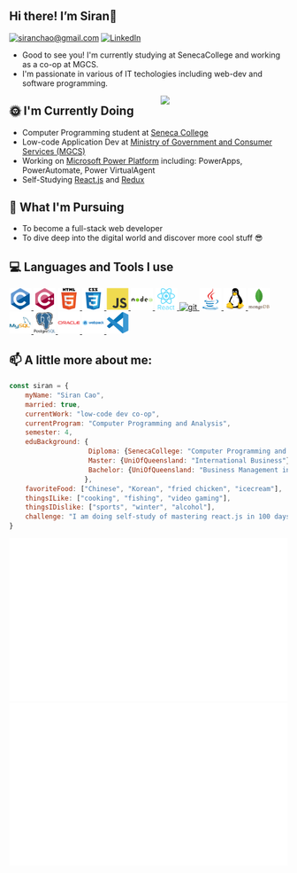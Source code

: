 ## Hi there! I’m Siran👋
<a href="mailto:siranchao@gmail.com">![siranchao@gmail.com](https://img.shields.io/badge/Gmail-D14836?style=for-the-badge&logo=gmail&logoColor=white)</a> <a href="https://www.linkedin.com/in/siran-chao/">![LinkedIn](https://img.shields.io/badge/LinkedIn-0077B5?style=for-the-badge&logo=linkedin&logoColor=white)</a>

- Good to see you! I'm currently studying at SenecaCollege and working as a co-op at MGCS.
- I'm passionate in various of IT techologies including web-dev and software programming.

<img align='right' src="https://res.cloudinary.com/siran-chao/image/upload/v1651520807/867c2dc081441211de96cb38285ff09_qijz0q.png" width="230">


## 🌞 I'm Currently Doing
- Computer Programming student at <a href="https://www.senecacollege.ca/home.html">Seneca College</a>
- Low-code Application Dev at <a href="https://www.ontario.ca/page/ministry-government-and-consumer-services">Ministry of Government and Consumer Services (MGCS)</a>
- Working on <a href="https://powerplatform.microsoft.com/en-ca/">Microsoft Power Platform</a> including: PowerApps, PowerAutomate, Power VirtualAgent
- Self-Studying <a href="https://reactjs.org/docs/getting-started.html">React.js</a> and <a href="https://redux.js.org/">Redux</a>

## 🌈 What I'm Pursuing
- To become a full-stack web developer
- To dive deep into the digital world and discover more cool stuff 😎


## 💻 Languages and Tools I use
<p align="left"> 
<a href="https://www.w3schools.com/cpp/" target="_blank"> <img src="https://raw.githubusercontent.com/devicons/devicon/1119b9f84c0290e0f0b38982099a2bd027a48bf1/icons/c/c-original.svg" alt="c" width="40" height="40"/> 
<a href="https://www.w3schools.com/cpp/" target="_blank"> <img src="https://raw.githubusercontent.com/devicons/devicon/master/icons/cplusplus/cplusplus-original.svg" alt="cplusplus" width="40" height="40"/></a> 
<a href="https://www.w3schools.com/html/" target="_blank"> <img src="https://raw.githubusercontent.com/devicons/devicon/1119b9f84c0290e0f0b38982099a2bd027a48bf1/icons/html5/html5-original-wordmark.svg" alt="html" width="40" height="40"/> </a> 
<a href="https://www.w3schools.com/css/" target="_blank"> <img src="https://raw.githubusercontent.com/devicons/devicon/master/icons/css3/css3-original-wordmark.svg" alt="css3" width="40" height="40"/> </a> 
<a href="https://developer.mozilla.org/en-US/docs/Web/JavaScript" target="_blank"> <img src="https://raw.githubusercontent.com/devicons/devicon/master/icons/javascript/javascript-original.svg" alt="javascript" width="40" height="40"/> </a> 
<a href="https://nodejs.org" target="_blank"> <img src="https://raw.githubusercontent.com/devicons/devicon/master/icons/nodejs/nodejs-original-wordmark.svg" alt="nodejs" width="40" height="40"/> </a> 
<a href="https://reactjs.org/" target="_blank"> <img src="https://raw.githubusercontent.com/devicons/devicon/master/icons/react/react-original-wordmark.svg" alt="react" width="40" height="40"/> </a> 
<a href="https://git-scm.com/" target="_blank"> <img src="https://www.vectorlogo.zone/logos/git-scm/git-scm-icon.svg" alt="git" width="40" height="40"/> </a> 
<a href="https://www.java.com" target="_blank"> <img src="https://raw.githubusercontent.com/devicons/devicon/master/icons/java/java-original.svg" alt="java" width="40" height="40"/> </a> 
<a href="https://www.linux.org/" target="_blank"> <img src="https://raw.githubusercontent.com/devicons/devicon/master/icons/linux/linux-original.svg" alt="linux" width="40" height="40"/> </a> <a href="https://www.mongodb.com/" target="_blank"> <img src="https://raw.githubusercontent.com/devicons/devicon/master/icons/mongodb/mongodb-original-wordmark.svg" alt="mongodb" width="40" height="40"/> </a> 
<a href="https://www.mysql.com/" target="_blank"> <img src="https://raw.githubusercontent.com/devicons/devicon/master/icons/mysql/mysql-original-wordmark.svg" alt="mysql" width="40" height="40"/> </a> 
<a href="https://www.postgresql.org" target="_blank"> <img src="https://raw.githubusercontent.com/devicons/devicon/master/icons/postgresql/postgresql-original-wordmark.svg" alt="postgresql" width="40" height="40"/> </a> 
<a href="https://www.oracle.com/ca-en/database/technologies/appdev/sqldeveloper-landing.html" target="_blank"> <img src="https://raw.githubusercontent.com/devicons/devicon/1119b9f84c0290e0f0b38982099a2bd027a48bf1/icons/oracle/oracle-original.svg" alt="oracle" width="40" height="40"/> </a> 
<a href="https://webpack.js.org" target="_blank"> <img src="https://raw.githubusercontent.com/devicons/devicon/d00d0969292a6569d45b06d3f350f463a0107b0d/icons/webpack/webpack-original-wordmark.svg" alt="webpack" width="40" height="40"/> </a>
<a href="https://code.visualstudio.com/" target="_blank"> <img src="https://raw.githubusercontent.com/devicons/devicon/1119b9f84c0290e0f0b38982099a2bd027a48bf1/icons/vscode/vscode-original.svg" alt="vs" width="40" height="40"/> </a> </p>


## 📫 A little more about me:
```javascript
const siran = {
    myName: "Siran Cao",
    married: true,
    currentWork: "low-code dev co-op",
    currentProgram: "Computer Programming and Analysis",
    semester: 4,
    eduBackground: {
                    Diploma: {SenecaCollege: "Computer Programming and Analsis"},
                    Master: {UniOfQueensland: "International Business"},
                    Bachelor: {UniOfQueensland: "Business Management in Marketing"}
                   },
    favoriteFood: ["Chinese", "Korean", "fried chicken", "icecream"],
    thingsILike: ["cooking", "fishing", "video gaming"],
    thingsIDislike: ["sports", "winter", "alcohol"],
    challenge: "I am doing self-study of mastering react.js in 100 days"
}
```
    

![](https://raw.githubusercontent.com/siranchao/github-stats-transparent/output/generated/overview.svg)
![](https://raw.githubusercontent.com/siranchao/github-stats-transparent/output/generated/languages.svg)



<!---
siranchao/siranchao is a ✨ special ✨ repository because its `README.md` (this file) appears on your GitHub profile.
You can click the Preview link to take a look at your changes.
--->
